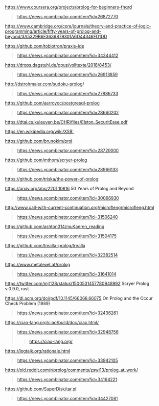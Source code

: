 https://www.coursera.org/projects/prolog-for-beginners-fhqrd
> https://news.ycombinator.com/item?id=26872770

https://www.cambridge.org/core/journals/theory-and-practice-of-logic-programming/article/fifty-years-of-prolog-and-beyond/3A5329B6E3639879301A6D44346FD1DD

https://github.com/toblotron/praxis-ide
> https://news.ycombinator.com/item?id=34344412

https://drops.dagstuhl.de/opus/volltexte/2018/8453/
> https://news.ycombinator.com/item?id=26913859

http://dstrohmaier.com/sudoku-prolog/
> https://news.ycombinator.com/item?id=27886733

https://github.com/aarroyoc/postgresql-prolog
> https://news.ycombinator.com/item?id=28660202

https://dtai.cs.kuleuven.be/CHR/files/Elston_SecuritEase.pdf

https://en.wikipedia.org/wiki/XSB`

https://github.com/brunokim/prol
> https://news.ycombinator.com/item?id=28720000

https://github.com/mthom/scryer-prolog
> https://news.ycombinator.com/item?id=28966133

https://github.com/triska/the-power-of-prolog

https://arxiv.org/abs/2201.10816 50 Years of Prolog and Beyond
> https://news.ycombinator.com/item?id=30096930

http://www.call-with-current-continuation.org/microfleng/microfleng.html
> https://news.ycombinator.com/item?id=31506240

https://github.com/ashton314/muKanren_reading
> https://news.ycombinator.com/item?id=31504175

https://github.com/trealla-prolog/trealla
> https://news.ycombinator.com/item?id=32382514

https://www.metalevel.at/prolog
> https://news.ycombinator.com/item?id=31641014

https://twitter.com/mjt128/status/1500531457780948992 Scryer Prolog v.0.9.0, rust

https://dl.acm.org/doi/pdf/10.1145/66068.66075 On Prolog and the Occur Check Problem (1989)
> https://news.ycombinator.com/item?id=32436261

https://ciao-lang.org/ciao/build/doc/ciao.html/
> https://news.ycombinator.com/item?id=32948756
> > https://ciao-lang.org/

https://logtalk.org/rationale.html
> https://news.ycombinator.com/item?id=33942105

https://old.reddit.com/r/prolog/comments/zswi13/prolog_at_work/
> https://news.ycombinator.com/item?id=34164221

https://github.com/SuperDisk/tar.pl
> https://news.ycombinator.com/item?id=34427081